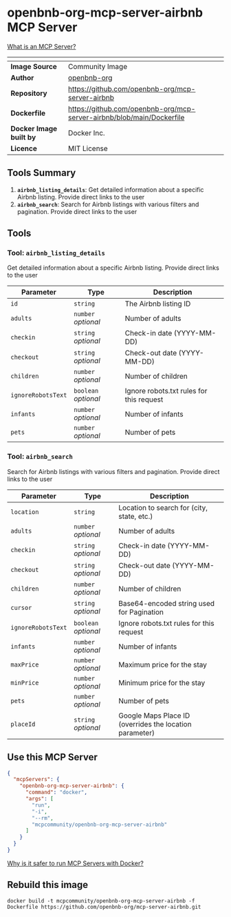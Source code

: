 # openbnb-org-mcp-server-airbnb MCP Server



[What is an MCP Server?](https://www.anthropic.com/news/model-context-protocol)

| <!-- --> | <!-- --> |
|-----------|---------|
| **Image Source** | Community Image |
| **Author** | [openbnb-org](https://github.com/openbnb-org) |
| **Repository** | https://github.com/openbnb-org/mcp-server-airbnb |
| **Dockerfile** | https://github.com/openbnb-org/mcp-server-airbnb/blob/main/Dockerfile |
| **Docker Image built by** | Docker Inc. |
| **Licence** | MIT License |

## Tools Summary

 1. **`airbnb_listing_details`**: Get detailed information about a specific Airbnb listing. Provide direct links to the user
 1. **`airbnb_search`**: Search for Airbnb listings with various filters and pagination. Provide direct links to the user

## Tools

### Tool: **`airbnb_listing_details`**

Get detailed information about a specific Airbnb listing. Provide direct links to the user

| Parameter | Type | Description |
| - | - | - |
| `id` | `string` | The Airbnb listing ID |
| `adults` | `number` *optional* | Number of adults |
| `checkin` | `string` *optional* | Check-in date (YYYY-MM-DD) |
| `checkout` | `string` *optional* | Check-out date (YYYY-MM-DD) |
| `children` | `number` *optional* | Number of children |
| `ignoreRobotsText` | `boolean` *optional* | Ignore robots.txt rules for this request |
| `infants` | `number` *optional* | Number of infants |
| `pets` | `number` *optional* | Number of pets |

### Tool: **`airbnb_search`**

Search for Airbnb listings with various filters and pagination. Provide direct links to the user

| Parameter | Type | Description |
| - | - | - |
| `location` | `string` | Location to search for (city, state, etc.) |
| `adults` | `number` *optional* | Number of adults |
| `checkin` | `string` *optional* | Check-in date (YYYY-MM-DD) |
| `checkout` | `string` *optional* | Check-out date (YYYY-MM-DD) |
| `children` | `number` *optional* | Number of children |
| `cursor` | `string` *optional* | Base64-encoded string used for Pagination |
| `ignoreRobotsText` | `boolean` *optional* | Ignore robots.txt rules for this request |
| `infants` | `number` *optional* | Number of infants |
| `maxPrice` | `number` *optional* | Maximum price for the stay |
| `minPrice` | `number` *optional* | Minimum price for the stay |
| `pets` | `number` *optional* | Number of pets |
| `placeId` | `string` *optional* | Google Maps Place ID (overrides the location parameter) |

## Use this MCP Server

```json
{
  "mcpServers": {
    "openbnb-org-mcp-server-airbnb": {
      "command": "docker",
      "args": [
        "run",
        "-i",
        "--rm",
        "mcpcommunity/openbnb-org-mcp-server-airbnb"
      ]
    }
  }
}
```

[Why is it safer to run MCP Servers with Docker?](https://www.docker.com/blog/the-model-context-protocol-simplifying-building-ai-apps-with-anthropic-claude-desktop-and-docker/)

## Rebuild this image

```console
docker build -t mcpcommunity/openbnb-org-mcp-server-airbnb -f Dockerfile https://github.com/openbnb-org/mcp-server-airbnb.git
```

